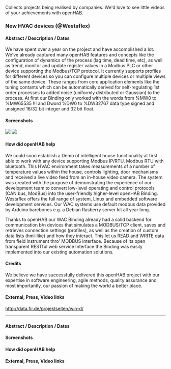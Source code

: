 Collects projects being realised by companies. We'd love to see little videos of your achievements with openHAB.

### New HVAC devices (@Westaflex)

#### Abstract / Description / Dates
We have spent over a year on the project and have accomplished a lot. We've already captured many openHAB features and concepts like the configuration of dynamics of the process (lag time, dead time, etc), as well as trend, monitor and update register values in a Modbus PLC or other device supporting the Modbus/TCP protocol. It currently supports profiles for different devices so you can configure multiple devices or multiple views of the same device. These ranges from core application elements like the tuning contants which can be automatically derived for self-regulating 1st order processes to added noise (uniformly distributed or Gaussian) to the process. At first our Binding only worked with the words from %MW0 to %MW65535 !!! and Dword %DW0 to %DW32767 data type signed and unsigned 16/32 bit integer and 32 bit float. 

#### Screenshots
![](http://media-cache-ec0.pinimg.com/originals/d8/ad/e5/d8ade547f4349a6d1f13e65503ed368c.jpg)
![](http://media-cache-ec0.pinimg.com/originals/5b/aa/2b/5baa2b67f1882964562b6024ef133846.jpg)


#### How did openHAB help
We could soon establish a Demo of intelligent house functionality at first able to work with any device supporting Modbus IP/RTU, Modbus RTU with bluetooth. This HVAC environment takes measurements of a number of temperature values within the house, controls lighting, door mechanisms and received a live video feed from an in-house video camera. The system was created with the purpose of demonstrating the experience of our development team to convert low-level operating and control protocols (CAN bus, ModBus) into the user-friendly higher-level openHAB Binding. Westaflex offers the full range of system, Linux and embedded software development services. Our WAC systems use default modbus data provided by Arduino barebones e.g. a Debian Rasberry server kit all year long.

Thanks to openHAB our WAC Binding already had a solid backend for communication b/n devices that simulates a MODBUS/TCP client, saves and retrieves connection settings (profiles), as well as the creation of custom data lists (hmi-like) and how they interact. This let us READ and WRITE data from field instrument thro' MODBUS interface. Because of its open transparent RESTful web service Interface the Binding was easily implemented into our existing automation solutions.
#### Credits
We believe we have successfully delivered this openHAB project with our expertise in software engineering, agile methods, quality assurance and most importantly, our passion of making the world a better place. 

#### External, Press, Video links
http://data.fir.de/projektseiten/win-d/

***

### <project name>
#### Abstract / Description / Dates
#### Screenshots
#### How did openHAB help
#### External, Press, Video links
